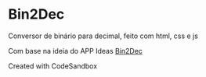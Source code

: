 # Bin2Dec
Conversor de binário para decimal, feito com html, css e js

Com base na ideia do APP Ideas <a href="https://github.com/florinpop17/app-ideas/blob/master/Projects/1-Beginner/Bin2Dec-App.md">Bin2Dec</a>

Created with CodeSandbox
